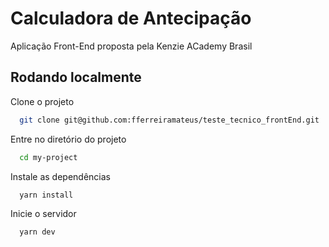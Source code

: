 # Calculadora de Antecipação

Aplicação Front-End proposta pela Kenzie ACademy Brasil



## Rodando localmente

Clone o projeto

```bash
  git clone git@github.com:fferreiramateus/teste_tecnico_frontEnd.git
```

Entre no diretório do projeto

```bash
  cd my-project
```

Instale as dependências

```bash
  yarn install
```

Inicie o servidor

```bash
  yarn dev
```


